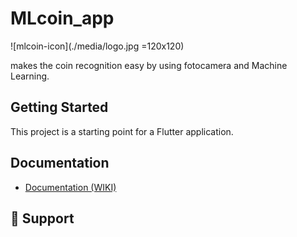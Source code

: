 # MLcoin_app

![mlcoin-icon](./media/logo.jpg =120x120)

makes the coin recognition easy by using fotocamera and Machine Learning.

## Getting Started

This project is a starting point for a Flutter application.

## Documentation

- [Documentation (WIKI)](https://github.com/MLcoinTeam/MLCoin/wiki)  

##  🤝 Support

